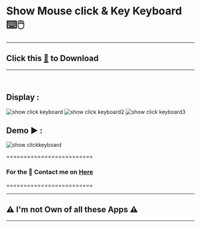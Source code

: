 # Show Mouse click & Key Keyboard ⌨️🖱️

--------------------------------
## Click this [🥑](https://github.com/VfvRizky/MyKit-Desktop/blob/main/Keyboard%26Mouse/Show-Mouse%26Keyboard/Show-Mouse%26Keyboard.zip) to Download
--------------------------------
</br>


## Display :

![show click keyboard](https://user-images.githubusercontent.com/73746365/156200799-e92d0095-4faf-4f52-b2cd-b4dd67e202c7.JPG)
![show click keyboard2](https://user-images.githubusercontent.com/73746365/156200811-97068bdf-d1b1-48a3-a177-efc5a748cf86.JPG)
![show click keyboard3](https://user-images.githubusercontent.com/73746365/156200835-2b483293-1e1d-4e99-aadb-261bc00033c5.JPG)

## Demo ▶️ :
![show clickkeyboard](https://user-images.githubusercontent.com/73746365/156200441-29f14213-428b-494d-9ab7-195c6e2a78de.gif)


=========================
### For the 🔐 Contact me on [Here](https://vfvrizky.my.id)
=========================

--------------------------------
## ⚠️ I'm not Own of all these Apps ⚠️
--------------------------------



